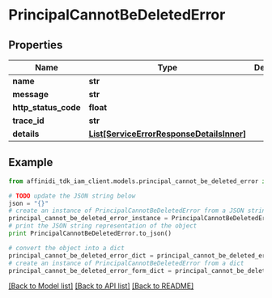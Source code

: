 # PrincipalCannotBeDeletedError

## Properties

| Name                 | Type                                                                              | Description | Notes      |
| -------------------- | --------------------------------------------------------------------------------- | ----------- | ---------- |
| **name**             | **str**                                                                           |             |
| **message**          | **str**                                                                           |             |
| **http_status_code** | **float**                                                                         |             |
| **trace_id**         | **str**                                                                           |             |
| **details**          | [**List[ServiceErrorResponseDetailsInner]**](ServiceErrorResponseDetailsInner.md) |             | [optional] |

## Example

```python
from affinidi_tdk_iam_client.models.principal_cannot_be_deleted_error import PrincipalCannotBeDeletedError

# TODO update the JSON string below
json = "{}"
# create an instance of PrincipalCannotBeDeletedError from a JSON string
principal_cannot_be_deleted_error_instance = PrincipalCannotBeDeletedError.from_json(json)
# print the JSON string representation of the object
print PrincipalCannotBeDeletedError.to_json()

# convert the object into a dict
principal_cannot_be_deleted_error_dict = principal_cannot_be_deleted_error_instance.to_dict()
# create an instance of PrincipalCannotBeDeletedError from a dict
principal_cannot_be_deleted_error_form_dict = principal_cannot_be_deleted_error.from_dict(principal_cannot_be_deleted_error_dict)
```

[[Back to Model list]](../README.md#documentation-for-models) [[Back to API list]](../README.md#documentation-for-api-endpoints) [[Back to README]](../README.md)
